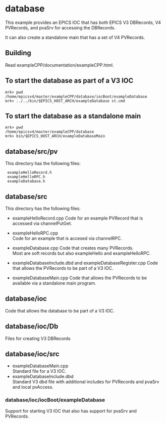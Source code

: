 # database

This example provides an EPICS IOC that has both EPICS V3 DBRecords, V4 PVRecords, and pvaSrv for accessing the DBRecords.

It can also create a standalone main that has a set of V4 PVRecords.


## Building

Read exampleCPP/documentation/exampleCPP.html.


## To start the database as part of a V3 IOC

    mrk> pwd
    /home/epicsv4/master/exampleCPP/database/iocBoot/exampleDatabase
    mrk> ../../bin/$EPICS_HOST_ARCH/exampleDatabase st.cmd 

## To start the database as a standalone main

    mrk> pwd
    /home/epicsv4/master/exampleCPP/database
    mrk> bin/$EPICS_HOST_ARCH/exampleDatabaseMain

## database/src/pv

This directory has the following files:

     exampleHelloRecord.h
     exampleHelloRPC.h
     exampleDatabase.h
  

## database/src

This directory has the following files:

* exampleHelloRecord.cpp
Code for an example PVRecord that is accessed via channelPutGet.

* exampleHelloRPC.cpp  
Code for an example that is accesed via channelRPC.

* exampleDatabase.cpp 
Code that creates many PVRecords.    
Most are soft records but also exampleHello and exampleHelloRPC.

* exampleDatabaseInclude.dbd and exampleDatabaseRegister.cpp
Code that allows the PVRecords to be part of a V3 IOC.

* exampleDatabaseMain.cpp
Code that allows the PVRecords to be available via a standalone main program.

## database/ioc

Code that allows the database to be part of a V3 IOC.

##  database/ioc/Db
Files for creating V3 DBRecords

## database/ioc/src

* exampleDatabaseMain.cpp   
Standard file for a V3 IOC.
* exampleDatabaseInclude.dbd    
Standard V3 dbd file with additional includes for PVRecords and pvaSrv and local pvAccess.

### database/ioc/iocBoot/exampleDatabase

Support for starting V3 IOC that also has support for pvaSrv and PVRecords.


